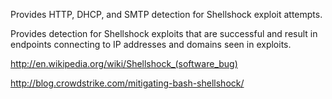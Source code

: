 Provides HTTP, DHCP, and SMTP detection for Shellshock exploit attempts. 

Provides detection for Shellshock exploits that are successful and result in endpoints connecting to IP addresses and domains seen in exploits.

http://en.wikipedia.org/wiki/Shellshock_(software_bug)

http://blog.crowdstrike.com/mitigating-bash-shellshock/
